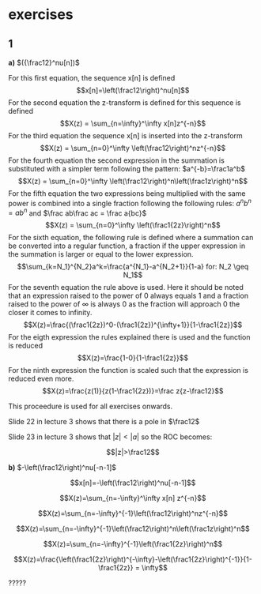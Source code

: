 # exercises

## 1

**a)** $({\frac12}^nu[n])$

For this first equation, the sequence x[n] is defined
$$x[n]=\left(\frac12\right)^nu[n]$$
For the second equation the z-transform is defined for this sequence is defined
$$X(z) = \sum_{n=\infty}^\infty x[n]z^{-n}$$
For the third equation the sequence x[n] is inserted into the z-transform
$$X(z) = \sum_{n=0}^\infty \left(\frac12\right)^nz^{-n}$$
For the fourth equation the second expression in the summation is substituted with a simpler term following the pattern: $a^{-b}=\frac1a^b$
$$X(z) = \sum_{n=0}^\infty \left(\frac12\right)^n\left(\frac1z\right)^n$$
For the fifth equation the two expressions being multiplied with the same power is combined into a single fraction following the following rules: $a^nb^n = ab^n$ and $\frac ab\frac ac = \frac a{bc}$
$$X(z) = \sum_{n=0}^\infty \left(\frac1{2z}\right)^n$$
For the sixth equation, the following rule is defined where a summation can be converted into a regular function, a fraction if the upper expression in the summation is larger or equal to the lower expression.
$$\sum_{k=N_1}^{N_2}a^k=\frac{a^{N_1}-a^{N_2+1}}{1-a} for: N_2 \geq N_1$$
For the seventh equation the rule above is used. Here it should be noted that an expression raised to the power of 0 always equals 1 and a fraction raised to the power of $\infty$ is always 0 as the fraction will approach 0 the closer it comes to infinity.
$$X(z)=\frac{(\frac1{2z})^0-(\frac1{2z})^{\infty+1}}{1-\frac1{2z}}$$
For the eigth expression the rules explained there is used and the function is reduced
$$X(z)=\frac{1-0}{1-\frac1{2z}}$$
For the ninth expression the function is scaled such that the expression is reduced even more.
$$X(z)=\frac{z(1)}{z(1-\frac1{2z})}=\frac z{z-\frac12}$$

This proceedure is used for all exercises onwards.

Slide 22 in lecture 3 shows that there is a pole in $\frac12$

Slide 23 in lecture 3 shows that $|z|<|a|$ so the ROC becomes:

$$|z|>\frac12$$

**b)** $-\left(\frac12\right)^nu[-n-1]$

$$x[n]=-\left(\frac12\right)^nu[-n-1]$$

$$X(z)=\sum_{n=-\infty}^\infty x[n] z^{-n}$$

$$X(z)=\sum_{n=-\infty}^{-1}\left(\frac12\right)^nz^{-n}$$


$$X(z)=\sum_{n=-\infty}^{-1}\left(\frac12\right)^n\left(\frac1z\right)^n$$

$$X(z)=\sum_{n=-\infty}^{-1}\left(\frac1{2z}\right)^n$$

$$X(z)=\frac{\left(\frac1{2z}\right)^{-\infty}-\left(\frac1{2z}\right)^{-1}}{1-\frac1{2z}} = \infty$$ 

?????